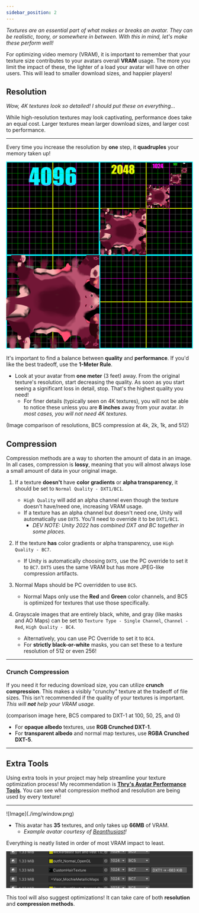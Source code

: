 ```yaml
---
sidebar_position: 2
---
```


*Textures are an essential part of what makes or breaks an avatar. They can be realistic, toony, or somewhere in between. With this in mind, let's make these perform well!*

For optimizing video memory (VRAM), it is important to remember that your texture size contributes to your avatars overall **VRAM** usage. The more you limit the impact of these, the lighter of a load your avatar will have on other users. This will lead to smaller download sizes, and happier players!

## Resolution

*Wow, 4K textures look so detailed! I should put these on everything...*

While high-resolution textures may look captivating, performance does take an equal cost. Larger textures mean larger download sizes, and larger cost to performance. 

<hr/>

Every time you increase the resolution by **one** step, it **quadruples** your memory taken up!

![Image](./img/resolution.png)

It's important to find a balance between **quality** and **performance**. If you'd like the best tradeoff, use the **1-Meter Rule**. 

- Look at your avatar from **one meter** (3 feet) away. From the original texture's resolution, start decreasing the quality. As soon as you start seeing a significant loss in detail, stop. That's the highest quality you need!
    - For finer details (typically seen on 4K textures), you will not be able to notice these unless you are **8 inches** away from your avatar. *In most cases, you will not need 4K textures.*

(Image comparison of resolutions, BC5 compression at 4k, 2k, 1k, and 512)

## Compression

Compression methods are a way to shorten the amount of data in an image. In all cases, compression is **lossy**, meaning that you will almost always lose a small amount of data in your original image.

1. If a texture **doesn't** have __color gradients__ or __alpha transparency__, it should be set to `Normal Quality - DXT1/BC1`.
    - `High Quality` will add an alpha channel even though the texture doesn't have/need one, increasing VRAM usage.
    - If a texture has an alpha channel but doesn't need one, Unity will automatically use `DXT5`. You'll need to override it to be `DXT1/BC1`.
        - *DEV NOTE: Unity 2022 has combined DXT and BC together in some places.*

2. If the texture **has** color gradients or alpha transparency, use `High Quality - BC7`.
    - If Unity is automatically choosing `DXT5`, use the PC override to set it to `BC7`. `DXT5` uses the same VRAM but has more JPEG-like compression artifacts.

3. Normal Maps should be PC overridden to use `BC5`.
    - Normal Maps only use the **Red** and **Green** color channels, and BC5 is optimized for textures that use those specifically.

4. Grayscale images that are entirely black, white, and gray (like masks and AO Maps) can be set to `Texture Type - Single Channel`, `Channel - Red`, `High Quality - BC4`.
    - Alternatively, you can use PC Override to set it to `BC4`.
    - For **strictly black-or-white** masks, you can set these to a texture resolution of 512 or even 256!

<hr/>

### Crunch Compression 

If you need it for reducing download size, you can utilize **crunch compression**. This makes a visibly "crunchy" texture at the tradeoff of file sizes. This isn't recommended if the quality of your textures is important. *This will **not** help your VRAM usage.*

(comparison image here, BC5 compared to DXT-1 at 100, 50, 25, and 0)

- For **opaque albedo** textures, use **RGB Crunched DXT-1**.
- For **transparent albedo** and normal map textures, use **RGBA Crunched DXT-5**.

<hr/>

## Extra Tools

Using extra tools in your project may help streamline your texture optimization process! My recommendation is [**Thry's Avatar Performance Tools**](https://github.com/Thryrallo/VRC-Avatar-Performance-Tools/). You can see what compression method and resolution are being used by every texture!

<hr/>
![Image](./img/window.png)

- This avatar has **35** textures, and only takes up **66MB** of VRAM.
    - *Example avatar courtesy of [Beanthusiast](https://linktr.ee/beanthusiast)!*

Everything is neatly listed in order of most VRAM impact to least.

![Image](./img/suggestion.png)

This tool will also suggest optimizations! It can take care of both **resolution** and **compression methods**.